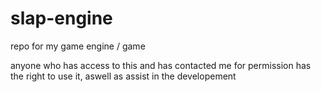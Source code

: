 # slap-engine
repo for my game engine / game

anyone who has access to this and has contacted me for permission has the right to use it, aswell as assist in the developement
